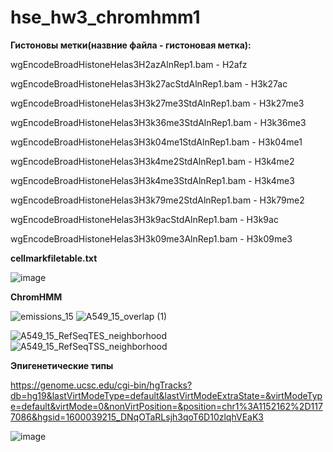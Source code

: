 # hse_hw3_chromhmm1
**Гистоновы метки(назвние файла - гистоновая метка):**

wgEncodeBroadHistoneHelas3H2azAlnRep1.bam - H2afz

wgEncodeBroadHistoneHelas3H3k27acStdAlnRep1.bam - H3k27ac

wgEncodeBroadHistoneHelas3H3k27me3StdAlnRep1.bam - H3k27me3

wgEncodeBroadHistoneHelas3H3k36me3StdAlnRep1.bam - H3k36me3

wgEncodeBroadHistoneHelas3H3k04me1StdAlnRep1.bam - H3k04me1

wgEncodeBroadHistoneHelas3H3k4me2StdAlnRep1.bam - H3k4me2

wgEncodeBroadHistoneHelas3H3k4me3StdAlnRep1.bam - H3k4me3

wgEncodeBroadHistoneHelas3H3k79me2StdAlnRep1.bam - H3k79me2

wgEncodeBroadHistoneHelas3H3k9acStdAlnRep1.bam - H3k9ac

wgEncodeBroadHistoneHelas3H3k09me3AlnRep1.bam - H3k09me3

**cellmarkfiletable.txt**

![image](https://user-images.githubusercontent.com/114064027/229372312-7cd8b61a-5193-44eb-a33f-b7c18a523dcd.png)

**ChromHMM**

![emissions_15](https://user-images.githubusercontent.com/114064027/229372357-25ea45e6-5e23-4836-8df5-c85356c0f97a.png)
![A549_15_overlap (1)](https://user-images.githubusercontent.com/114064027/229372377-93e48c31-56da-48ec-a95f-6eb4bbdfcc58.png)

![A549_15_RefSeqTES_neighborhood](https://user-images.githubusercontent.com/114064027/229372684-b9159c89-a8df-484e-b4bb-e790b250758f.png)
![A549_15_RefSeqTSS_neighborhood](https://user-images.githubusercontent.com/114064027/229372694-411e384c-aded-44c2-aab2-f5511a2fc918.png)

**Эпигенетические типы**

https://genome.ucsc.edu/cgi-bin/hgTracks?db=hg19&lastVirtModeType=default&lastVirtModeExtraState=&virtModeType=default&virtMode=0&nonVirtPosition=&position=chr1%3A1152162%2D1177086&hgsid=1600039215_DNqOTaRLsjh3qoT6D10zlqhVEaK3

![image](https://user-images.githubusercontent.com/114064027/229372826-027eda48-f901-4c72-8f43-9118fc864c7b.png)
